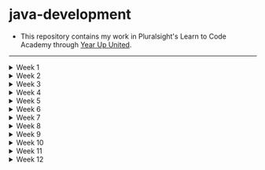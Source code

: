 # java-development

- This repository contains my work in Pluralsight's Learn to Code Academy through [Year Up United](https://www.yearup.org/).

---

<section>
  <details>
    <summary>Week 1</summary>
  </details>
  
  <details>
    <summary>Week 2</summary>
  </details>
  
  <details>
    <summary>Week 3</summary>
  </details>
  
  <details>
    <summary>Week 4</summary>
  </details>
  
  <details>
    <summary>Week 5</summary>
  </details>
  
  <details>
    <summary>Week 6</summary>
  </details>
  <details>
    <summary>Week 7</summary>
  </details>
  
  <details>
    <summary>Week 8</summary>
  </details>
  
  <details>
    <summary>Week 9</summary>
  </details>
  
  <details>
    <summary>Week 10</summary>
  </details>
  
  <details>
    <summary>Week 11</summary>
  </details>
  
  <details>
    <summary>Week 12</summary>
  </details>

  
</section>
